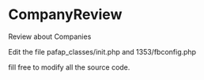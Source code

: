 # CompanyReview
Review about Companies

Edit the file pafap_classes/init.php and 1353/fbconfig.php

fill free to modify all the source code.
